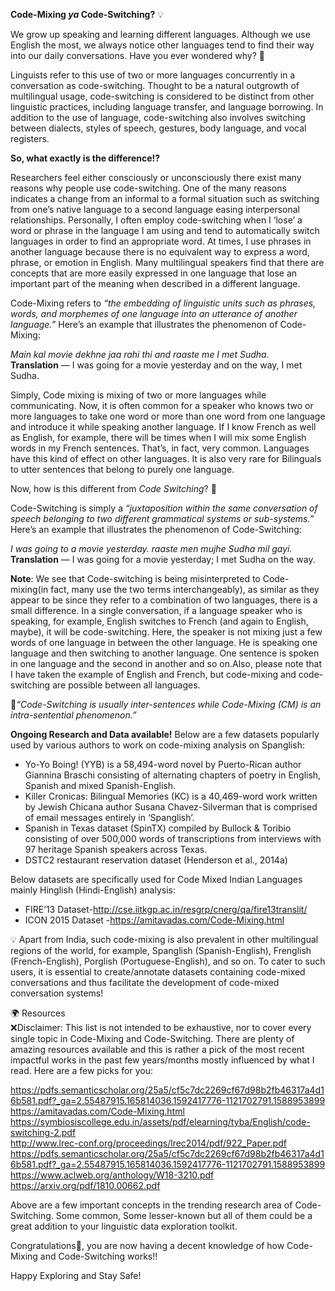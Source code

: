 **Code-Mixing _ya_ Code-Switching?** 💡

We grow up speaking and learning different languages. Although we use English the most, we always notice other languages tend to find their way into our daily conversations. Have you ever wondered why? 🤔

Linguists refer to this use of two or more languages concurrently in a conversation as code-switching. Thought to be a natural outgrowth of multilingual usage, code-switching is considered to be distinct from other linguistic practices, including language transfer, and language borrowing. In addition to the use of language, code-switching also involves switching between dialects, styles of speech, gestures, body language, and vocal registers.  

**So, what exactly is the difference!?**  

Researchers feel either consciously or unconsciously there exist many reasons why people use code-switching. One of the many reasons indicates a change from an informal to a formal situation such as switching from one’s native language to a second language easing interpersonal relationships. Personally, I often employ code-switching when I ‘lose’ a word or phrase in the language I am using and tend to automatically switch languages in order to find an appropriate word. At times, I use phrases in another language because there is no equivalent way to express a word, phrase, or emotion in English. Many multilingual speakers find that there are concepts that are more easily expressed in one language that lose an important part of the meaning when described in a different language.

Code-Mixing refers to _“the embedding of linguistic units such as phrases, words, and morphemes of one language into an utterance of another language.”_ Here’s an example that illustrates the phenomenon of Code-Mixing:  
        
_Main kal movie dekhne jaa rahi thi and raaste me I met Sudha._  
**Translation** — I was going for a movie yesterday and on the way, I met Sudha.  

Simply, Code mixing is mixing of two or more languages while communicating. Now, it is often common for a speaker who knows two or more languages to take one word or more than one word from one language and introduce it while speaking another language. If I know French as well as English, for example, there will be times when I will mix some English words in my French sentences. That’s, in fact, very common. Languages have this kind of effect on other languages. It is also very rare for Bilinguals to utter sentences that belong to purely one language.  

Now, how is this different from _Code Switching_? 🤔

Code-Switching is simply a _“juxtaposition within the same conversation of speech belonging to two different grammatical systems or sub-systems.”_ Here’s an example that illustrates the phenomenon of Code-Switching:  

_I was going to a movie yesterday. raaste men mujhe Sudha mil gayi._  
**Translation** — I was going for a movie yesterday; I met Sudha on the way.  

**Note**: We see that Code-switching is being misinterpreted to Code-mixing(in fact, many use the two terms interchangeably), as similar as they appear to be since they refer to a combination of two languages, there is a small difference. In a single conversation, if a language speaker who is speaking, for example, English switches to French (and again to English, maybe), it will be code-switching. Here, the speaker is not mixing just a few words of one language in between the other language. He is speaking one language and then switching to another language. One sentence is spoken in one language and the second in another and so on.Also, please note that I have taken the example of English and French, but code-mixing and code-switching are possible between all languages.  


💯_“Code-Switching is usually inter-sentences while Code-Mixing (CM) is an intra-sentential phenomenon.”_


**Ongoing Research and Data available!**
Below are a few datasets popularly used by various authors to work on code-mixing analysis on Spanglish:
* Yo-Yo Boing! (YYB) is a 58,494-word novel by Puerto-Rican author Giannina Braschi consisting of alternating chapters of poetry in English, Spanish and mixed Spanish-English.
* Killer Cronicas: Bilingual Memories (KC) is a 40,469-word work written by Jewish Chicana author Susana Chavez-Silverman that is comprised of email messages entirely in ‘Spanglish’.
* Spanish in Texas dataset (SpinTX) compiled by Bullock & Toribio consisting of over 500,000 words of transcriptions from interviews with 97 heritage Spanish speakers across Texas.
* DSTC2 restaurant reservation dataset (Henderson et al., 2014a)    

Below datasets are specifically used for Code Mixed Indian Languages mainly Hinglish (Hindi-English) analysis:  

* FIRE’13 Dataset-http://cse.iitkgp.ac.in/resgrp/cnerg/qa/fire13translit/  
* ICON 2015 Dataset -https://amitavadas.com/Code-Mixing.html  


💡 Apart from India, such code-mixing is also prevalent in other multilingual regions of the world, for example, Spanglish (Spanish-English), Frenglish (French-English), Porglish (Portuguese-English), and so on. To cater to such users, it is essential to create/annotate datasets containing code-mixed conversations and thus facilitate the development of code-mixed conversation systems!

🌍 Resources  
❌Disclaimer: This list is not intended to be exhaustive, nor to cover every single topic in Code-Mixing and Code-Switching. There are plenty of amazing resources available and this is rather a pick of the most recent impactful works in the past few years/months mostly influenced by what I read. Here are a few picks for you:  

https://pdfs.semanticscholar.org/25a5/cf5c7dc2269cf67d98b2fb46317a4d16b581.pdf?_ga=2.55487915.165814036.1592417776-1121702791.1588953899  
https://amitavadas.com/Code-Mixing.html  
https://symbiosiscollege.edu.in/assets/pdf/elearning/tyba/English/code-switching-2.pdf  
http://www.lrec-conf.org/proceedings/lrec2014/pdf/922_Paper.pdf  
https://pdfs.semanticscholar.org/25a5/cf5c7dc2269cf67d98b2fb46317a4d16b581.pdf?_ga=2.55487915.165814036.1592417776-1121702791.1588953899  
https://www.aclweb.org/anthology/W18-3210.pdf  
https://arxiv.org/pdf/1810.00662.pdf  


Above are a few important concepts in the trending research area of Code-Switching. Some common, Some lesser-known but all of them could be a great addition to your linguistic data exploration toolkit.  

Congratulations🎉, you are now having a decent knowledge of how Code-Mixing and Code-Switching works!!  

Happy Exploring and Stay Safe!  





